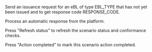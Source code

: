 Send an issuance request for an eBL of type EBL_TYPE that has not yet been issued and to get response code
RESPONSE_CODE.

Process an automatic response from the platform.

Press "Refresh status" to refresh the scenario status and conformance checks.

Press "Action completed" to mark this scenario action completed.

